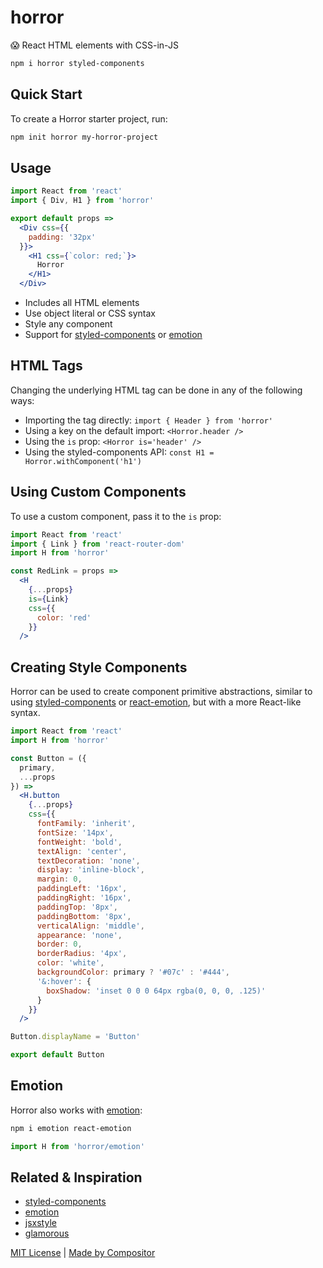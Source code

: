 
# horror

:scream: React HTML elements with CSS-in-JS

```sh
npm i horror styled-components
```

## Quick Start

To create a Horror starter project, run:

```sh
npm init horror my-horror-project
```

## Usage

```jsx
import React from 'react'
import { Div, H1 } from 'horror'

export default props =>
  <Div css={{
    padding: '32px'
  }}>
    <H1 css={`color: red;`}>
      Horror
    </H1>
  </Div>
```

- Includes all HTML elements
- Use object literal or CSS syntax
- Style any component
- Support for [styled-components][sc] or [emotion][emotion]

## HTML Tags

Changing the underlying HTML tag can be done in any of the following ways:

- Importing the tag directly: `import { Header } from 'horror'`
- Using a key on the default import: `<Horror.header />`
- Using the `is` prop: `<Horror is='header' />`
- Using the styled-components API: `const H1 = Horror.withComponent('h1')`

## Using Custom Components

To use a custom component, pass it to the `is` prop:

```jsx
import React from 'react'
import { Link } from 'react-router-dom'
import H from 'horror'

const RedLink = props =>
  <H
    {...props}
    is={Link}
    css={{
      color: 'red'
    }}
  />
```

## Creating Style Components

Horror can be used to create component primitive abstractions, similar to using [styled-components][sc] or [react-emotion][emotion],
but with a more React-like syntax.

```jsx
import React from 'react'
import H from 'horror'

const Button = ({
  primary,
  ...props
}) =>
  <H.button
    {...props}
    css={{
      fontFamily: 'inherit',
      fontSize: '14px',
      fontWeight: 'bold',
      textAlign: 'center',
      textDecoration: 'none',
      display: 'inline-block',
      margin: 0,
      paddingLeft: '16px',
      paddingRight: '16px',
      paddingTop: '8px',
      paddingBottom: '8px',
      verticalAlign: 'middle',
      appearance: 'none',
      border: 0,
      borderRadius: '4px',
      color: 'white',
      backgroundColor: primary ? '#07c' : '#444',
      '&:hover': {
        boxShadow: 'inset 0 0 0 64px rgba(0, 0, 0, .125)'
      }
    }}
  />

Button.displayName = 'Button'

export default Button
```

## Emotion

Horror also works with [emotion][emotion]:

```sh
npm i emotion react-emotion
```

```jsx
import H from 'horror/emotion'
```

## Related & Inspiration

- [styled-components][sc]
- [emotion][emotion]
- [jsxstyle](https://github.com/smyte/jsxstyle)
- [glamorous](https://github.com/paypal/glamorous)

[emotion]: https://github.com/emotion-js/emotion
[sc]: https://github.com/styled-components/styled-components/

[MIT License](LICENSE.md)
|
[Made by Compositor](https://compositor.io)
